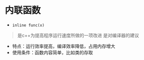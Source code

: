 # 内联函数

- `inline func(x)`
> 是c++为提高程序运行速度所做的一项改进
> 是对编译器的建议

- 特点：运行效率提高，编译效率降低，占用内存增大
- 使用条件：函数内容简单，比如类的存取
